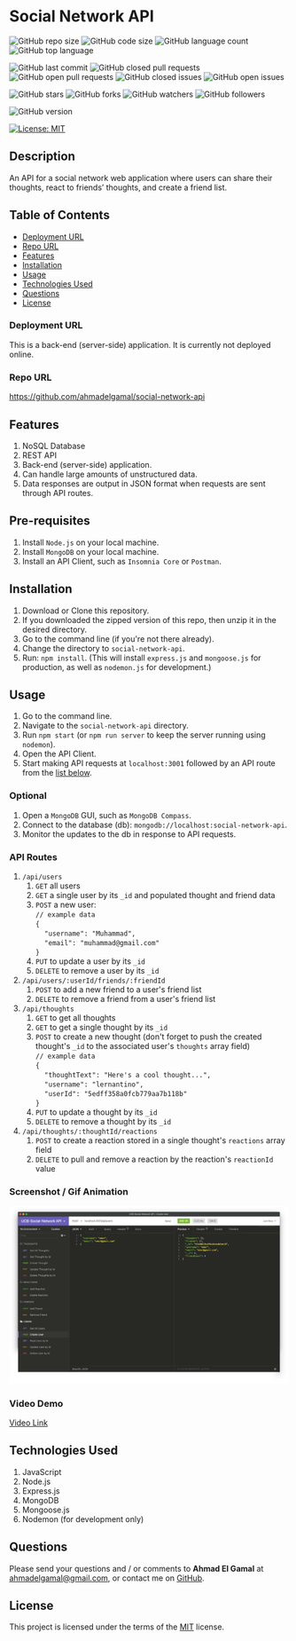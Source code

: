# Social Network API

![GitHub repo size](https://img.shields.io/github/repo-size/ahmadelgamal/social-network-api?style=plastic)
![GitHub code size](https://img.shields.io/github/languages/code-size/ahmadelgamal/social-network-api?style=plastic)
![GitHub language count](https://img.shields.io/github/languages/count/ahmadelgamal/social-network-api?style=plastic)
![GitHub top language](https://img.shields.io/github/languages/top/ahmadelgamal/social-network-api?style=plastic)

![GitHub last commit](https://img.shields.io/github/last-commit/ahmadelgamal/social-network-api?style=plastic)
![GitHub closed pull requests](https://img.shields.io/github/issues-pr-closed-raw/ahmadelgamal/social-network-api?color=green&style=plastic)
![GitHub open pull requests](https://img.shields.io/github/issues-pr-raw/ahmadelgamal/social-network-api?color=red&style=plastic)
![GitHub closed issues](https://img.shields.io/github/issues-closed-raw/ahmadelgamal/social-network-api?color=green&style=plastic)
![GitHub open issues](https://img.shields.io/github/issues-raw/ahmadelgamal/social-network-api?color=red&style=plastic)

![GitHub stars](https://img.shields.io/github/stars/ahmadelgamal/social-network-api?style=social)
![GitHub forks](https://img.shields.io/github/forks/ahmadelgamal/social-network-api?style=social)
![GitHub watchers](https://img.shields.io/github/watchers/ahmadelgamal/social-network-api?style=social)
![GitHub followers](https://img.shields.io/github/followers/ahmadelgamal?style=social)

![GitHub version](https://img.shields.io/github/package-json/v/ahmadelgamal/social-network-api?color=red&style=plastic)

[![License: MIT](https://img.shields.io/badge/License-MIT-yellow.svg)](https://opensource.org/licenses/MIT)

## Description

An API for a social network web application where users can share their thoughts, react to friends’ thoughts, and create a friend list.

## Table of Contents

- [Deployment URL](#Deployment-URL)
- [Repo URL](#Repo-URL)
- [Features](#Features)
- [Installation](#Installation)
- [Usage](#Usage)
- [Technologies Used](#Technologies-Used)
- [Questions](#Questions)
- [License](#License)

### Deployment URL

This is a back-end (server-side) application. It is currently not deployed online.

### Repo URL

https://github.com/ahmadelgamal/social-network-api

## Features

1. NoSQL Database
1. REST API
1. Back-end (server-side) application.
1. Can handle large amounts of unstructured data.
1. Data responses are output in JSON format when requests are sent through API routes.

## Pre-requisites
1. Install `Node.js` on your local machine.
1. Install `MongoDB` on your local machine.
1. Install an API Client, such as `Insomnia Core` or `Postman`.

## Installation

1. Download or Clone this repository.
1. If you downloaded the zipped version of this repo, then unzip it in the desired directory.
1. Go to the command line (if you're not there already).
1. Change the directory to `social-network-api`.
1. Run: `npm install`. (This will install `express.js` and `mongoose.js` for production, as well as `nodemon.js` for development.)

## Usage

1. Go to the command line.
1. Navigate to the `social-network-api` directory.
1. Run `npm start` (or `npm run server` to keep the server running using `nodemon`).
1. Open the API Client.
1. Start making API requests at `localhost:3001` followed by an API route from the [list below](#API-Routes).

### Optional

1. Open a `MongoDB` GUI, such as `MongoDB Compass`.
1. Connect to the database (db): `mongodb://localhost:social-network-api`.
1. Monitor the updates to the db in response to API requests.

### API Routes

1. `/api/users`
   1. `GET` all users
   1. `GET` a single user by its `_id` and populated thought and friend data
   1. `POST` a new user:<br />
      `// example data`<br />
      `{`<br />
      &nbsp;&nbsp;&nbsp;&nbsp;`"username": "Muhammad",`<br />
      &nbsp;&nbsp;&nbsp;&nbsp;`"email": "muhammad@gmail.com"`<br />
      `}`
   1. `PUT` to update a user by its `_id`
   1. `DELETE` to remove a user by its `_id`
1. `/api/users/:userId/friends/:friendId`
   1. `POST` to add a new friend to a user's friend list
   1. `DELETE` to remove a friend from a user's friend list
1. `/api/thoughts`
   1. `GET` to get all thoughts
   1. `GET` to get a single thought by its `_id`
   1. `POST` to create a new thought (don't forget to push the created thought's `_id` to the associated user's `thoughts` array field)<br />
      `// example data`<br />
      `{`<br />
      &nbsp;&nbsp;&nbsp;&nbsp;`"thoughtText": "Here's a cool thought...",`<br />
      &nbsp;&nbsp;&nbsp;&nbsp;`"username": "lernantino",`<br />
      &nbsp;&nbsp;&nbsp;&nbsp;`"userId": "5edff358a0fcb779aa7b118b"`<br />
      `}`
   1. `PUT` to update a thought by its `_id`
   1. `DELETE` to remove a thought by its `_id`
1. `/api/thoughts/:thoughtId/reactions`
   1. `POST` to create a reaction stored in a single thought's `reactions` array field
   1. `DELETE` to pull and remove a reaction by the reaction's `reactionId` value

### Screenshot / Gif Animation

![Screenshot / Gif Animation](./assets/screenshot.gif)

### Video Demo

[Video Link](https://youtu.be/??)

## Technologies Used

1. JavaScript
1. Node.js
1. Express.js
1. MongoDB
1. Mongoose.js
1. Nodemon (for development only)

## Questions

Please send your questions and / or comments to **Ahmad El Gamal** at ahmadelgamal@gmail.com, or contact me on [GitHub](https://github.com/ahmadelgamal).

## License

This project is licensed under the terms of the [MIT](https://opensource.org/licenses/MIT) license.
